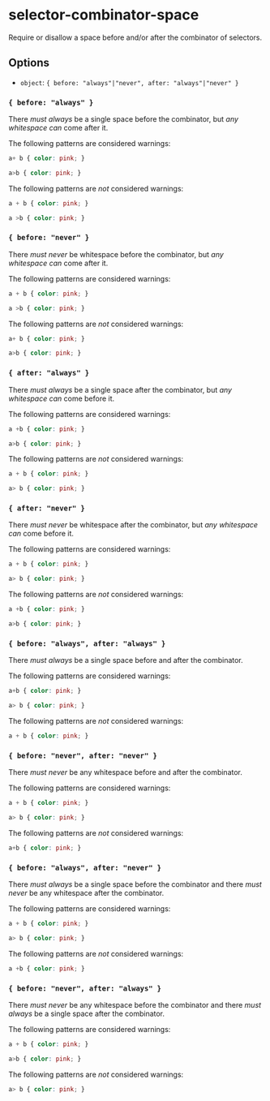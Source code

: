 # selector-combinator-space

Require or disallow a space before and/or after the combinator of selectors.

## Options

* `object`: `{ before: "always"|"never", after: "always"|"never" }`

### `{ before: "always" }`

There *must always* be a single space before the combinator, but *any whitespace can* come after it.

The following patterns are considered warnings:

```css
a+ b { color: pink; }
```

```css
a>b { color: pink; }
```

The following patterns are *not* considered warnings:

```css
a + b { color: pink; }
```

```css
a >b { color: pink; }
```

### `{ before: "never" }`

There *must never* be whitespace before the combinator, but *any whitespace can* come after it.

The following patterns are considered warnings:

```css
a + b { color: pink; }
```

```css
a >b { color: pink; }
```

The following patterns are *not* considered warnings:

```css
a+ b { color: pink; }
```

```css
a>b { color: pink; }
```

### `{ after: "always" }`

There *must always* be a single space after the combinator, but *any whitespace can* come before it.

The following patterns are considered warnings:

```css
a +b { color: pink; }
```

```css
a>b { color: pink; }
```

The following patterns are *not* considered warnings:

```css
a + b { color: pink; }
```

```css
a> b { color: pink; }
```

### `{ after: "never" }`

There *must never* be whitespace after the combinator, but *any whitespace can* come before it.

The following patterns are considered warnings:

```css
a + b { color: pink; }
```

```css
a> b { color: pink; }
```

The following patterns are *not* considered warnings:

```css
a +b { color: pink; }
```

```css
a>b { color: pink; }
```

### `{ before: "always", after: "always" }`

There *must always* be a single space before and after the combinator.

The following patterns are considered warnings:

```css
a+b { color: pink; }
```

```css
a> b { color: pink; }
```

The following patterns are *not* considered warnings:

```css
a + b { color: pink; }
```

### `{ before: "never", after: "never" }`

There *must never* be any whitespace before and after the combinator.

The following patterns are considered warnings:

```css
a + b { color: pink; }
```

```css
a> b { color: pink; }
```

The following patterns are *not* considered warnings:

```css
a+b { color: pink; }
```

### `{ before: "always", after: "never" }`

There *must always* be a single space before the combinator and there *must never* be any whitespace after the combinator.

The following patterns are considered warnings:

```css
a + b { color: pink; }
```

```css
a> b { color: pink; }
```

The following patterns are *not* considered warnings:

```css
a +b { color: pink; }
```

### `{ before: "never", after: "always" }`

There *must never* be any whitespace before the combinator and there *must always* be a single space after the combinator.

The following patterns are considered warnings:

```css
a + b { color: pink; }
```

```css
a>b { color: pink; }
```

The following patterns are *not* considered warnings:

```css
a> b { color: pink; }
```
